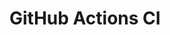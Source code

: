 # GitHub Actions CI









































































































































































































































































































































































































































































































































































































































































































































































































































































































































































































































































































































































































































































































































































































































































































































































































































































































































































































































































